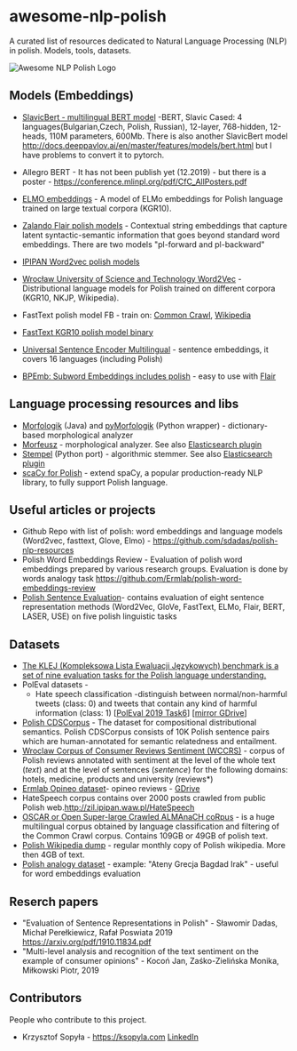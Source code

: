 # awesome-nlp-polish
A curated list of resources dedicated to Natural Language Processing (NLP) in polish. Models, tools, datasets.

![Awesome NLP Polish Logo](/Awesome_nlp_polish.png)


## Models (Embeddings)

* [SlavicBert - multilingual BERT model](https://github.com/deepmipt/Slavic-BERT-NER) -BERT, Slavic Cased: 4 languages(Bulgarian,Czech, Polish, Russian), 12-layer, 768-hidden, 12-heads, 110M parameters, 600Mb. There is also another SlavicBert model http://docs.deeppavlov.ai/en/master/features/models/bert.html but I have problems to convert it to pytorch.
* Allegro BERT - It has not been publish yet (12.2019) - but there is a poster - https://conference.mlinpl.org/pdf/CfC_AllPosters.pdf
* [ELMO embeddings](https://clarin-pl.eu/dspace/handle/11321/690?show=full) - A model of ELMo embeddings for Polish language trained on large textual corpora (KGR10).
* [Zalando Flair polish models](https://github.com/flairNLP/flair/blob/master/resources/docs/embeddings/FLAIR_EMBEDDINGS.md) - Contextual string embeddings that capture latent syntactic-semantic information that goes beyond standard word embeddings. There are two models "pl-forward and pl-backward" 
* [IPIPAN Word2vec polish models](http://dsmodels.nlp.ipipan.waw.pl/w2v.html)
* [Wrocław University of Science and Technology Word2Vec](https://clarin-pl.eu/dspace/handle/11321/442) - Distributional language models for Polish trained on different corpora (KGR10, NKJP, Wikipedia).
* FastText polish model FB - train on: [Common Crawl](https://github.com/facebookresearch/fastText/blob/master/docs/crawl-vectors.md), [Wikipedia](https://github.com/facebookresearch/fastText/blob/master/docs/pretrained-vectors.md)
* [FastText KGR10 polish model binary](https://clarin-pl.eu/dspace/handle/11321/600)
* [Universal Sentence Encoder Multilingual](https://tfhub.dev/google/universal-sentence-encoder-multilingual-large/3) - sentence embeddings, it covers 16 languages (including Polish)

* [BPEmb: Subword Embeddings includes polish](https://nlp.h-its.org/bpemb/) - easy to use with [Flair](https://github.com/flairNLP/flair/blob/master/resources/docs/embeddings/BYTE_PAIR_EMBEDDINGS.md)


## Language processing resources and libs

* [Morfologik](https://github.com/morfologik/morfologik-stemming) (Java) and [pyMorfologik](https://github.com/dmirecki/pyMorfologik) (Python wrapper) - dictionary-based morphological analyzer
* [Morfeusz](http://morfeusz.sgjp.pl/download/) - morphological analyzer. See also [Elasticsearch plugin](https://github.com/allegro/elasticsearch-analysis-morfologik)
* [Stempel](https://github.com/dzieciou/pystempel) (Python port) - algorithmic stemmer. See also [Elasticsearch plugin](https://www.elastic.co/guide/en/elasticsearch/plugins/current/analysis-stempel.html)
* [scaCy for Polish](http://spacypl.sigmoidal.io/) - extend spaCy, a popular production-ready NLP library, to fully support Polish language.

## Useful articles or projects

* Github Repo with list of polish: word embeddings and language models (Word2vec, fasttext, Glove, Elmo) -  https://github.com/sdadas/polish-nlp-resources
* Polish Word Embeddings Review - Evaluation of polish word embeddings prepared by various research groups. Evaluation is done by words analogy task https://github.com/Ermlab/polish-word-embeddings-review
* [Polish Sentence Evaluation](https://github.com/sdadas/polish-sentence-evaluation)- contains evaluation of eight sentence representation methods (Word2Vec, GloVe, FastText, ELMo, Flair, BERT, LASER, USE) on five polish linguistic tasks




## Datasets


* [The KLEJ (Kompleksowa Lista Ewaluacji Językowych) benchmark is a set of nine evaluation tasks for the Polish language understanding.](https://klejbenchmark.com/index.html)
* PolEval datasets - 
    * Hate speech classification -distinguish between normal/non-harmful tweets (class: 0) and tweets that contain any kind of harmful information (class: 1) [[PolEval 2019 Task6](http://2019.poleval.pl/index.php/tasks/task6)]  [[mirror GDrive](https://drive.google.com/drive/folders/1Dp7h9FrejUGK4jOeMsuxObiwP5h4x6q6?usp=sharing)]
* [Polish CDSCorpus](http://zil.ipipan.waw.pl/Scwad/CDSCorpus) - The dataset for compositional distributional semantics. Polish CDSCorpus consists of 10K Polish sentence pairs which are human-annotated for semantic relatedness and entailment. 
* [Wroclaw Corpus of Consumer Reviews Sentiment (WCCRS)](https://clarin-pl.eu/dspace/handle/11321/700) - corpus of Polish reviews annotated with sentiment at the level of the whole text (*text*) and at the level of sentences (*sentence*) for the following domains: hotels, medicine, products and university (reviews*)    
* [Ermlab Opineo dataset](https://github.com/Ermlab/pl-sentiment-analysis)- opineo reviews - [GDrive](https://drive.google.com/file/d/1vXqUEBjUHGGy3vV2dA7LlvBjjZlQnl0D/view?usp=sharing)
* HateSpeech corpus contains over 2000 posts crawled from public Polish web.http://zil.ipipan.waw.pl/HateSpeech
* [OSCAR or Open Super-large Crawled ALMAnaCH coRpus](https://traces1.inria.fr/oscar/#corpus) -  is a huge multilingual corpus obtained by language classification and filtering of the Common Crawl corpus. Contains 109GB or 49GB of polish text.
* [Polish Wikipedia dump](https://dumps.wikimedia.org/plwiki/) - regular monthly copy of Polish wikipedia. More then 4GB of text.
* [Polish analogy dataset](https://dl.fbaipublicfiles.com/fasttext/word-analogies/questions-words-pl.txt) - example: "Ateny Grecja Bagdad Irak" - useful for word embeddings evaluation


## Reserch papers

* "Evaluation of Sentence Representations in Polish" - Sławomir Dadas, Michał Perełkiewicz, Rafał Poswiata 2019 https://arxiv.org/pdf/1910.11834.pdf
* "Multi-level analysis and recognition of the text sentiment on the example of consumer opinions" - Kocoń Jan, Zaśko-Zielińska Monika, Miłkowski Piotr, 2019


## Contributors
People who contribute to this project.

* Krzysztof Sopyła - https://ksopyla.com [LinkedIn](https://www.linkedin.com/in/krzysztofsopyla/)


